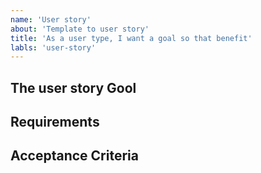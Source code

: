 ```yaml
---
name: 'User story'
about: 'Template to user story'
title: 'As a user type, I want a goal so that benefit'
labls: 'user-story'
---
```


## The user story Gool

## Requirements

## Acceptance Criteria
